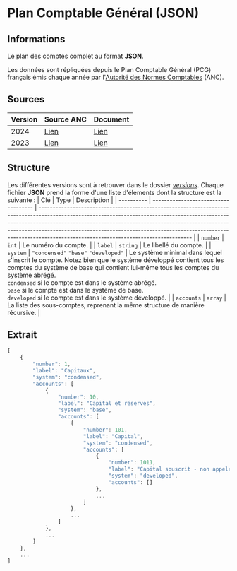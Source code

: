 # Plan Comptable Général (JSON)

## Informations
Le plan des comptes complet au format **JSON**.

Les données sont répliquées depuis le Plan Comptable Général (PCG) français émis chaque année par l'[Autorité des Normes Comptables](https://www.anc.gouv.fr/sites/anc/accueil.html) (ANC).


## Sources
| Version | Source ANC                                                                                                                                                       | Document                         |
| ------- | ---------------------------------------------------------------------------------------------------------------------------------------------------------------- | -------------------------------- |
| 2024    | [Lien](https://www.anc.gouv.fr/files/live/sites/anc/files/contributed/ANC/1_Normes_fran%c3%a7aises/Reglements/Recueils/PCG_Janvier2024/PCG-01-01-2024.pdf)       | [Lien](sources/pcg_20240101.pdf) |
| 2023    | [Lien](https://www.anc.gouv.fr/files/live/sites/anc/files/contributed/ANC/1_Normes_fran%c3%a7aises/Reglements/Recueils/PCG_Janvier2023/PCG_1er-janvier-2023.pdf) | [Lien](sources/pcg_20230101.pdf) |


## Structure
Les différentes versions sont à retrouver dans le dossier [*versions*](versions). Chaque fichier **JSON** prend la forme d'une liste d'élements dont la structure est la suivante :
| Clé        | Type                                 | Description                                                                                                                                                                                                                                                                                                                                                                    |
| ---------- | ------------------------------------ | ------------------------------------------------------------------------------------------------------------------------------------------------------------------------------------------------------------------------------------------------------------------------------------------------------------------------------------------------------------------------------ |
| `number`   | `int`                                | Le numéro du compte.                                                                                                                                                                                                                                                                                                                                                           |
| `label`    | `string`                             | Le libellé du compte.                                                                                                                                                                                                                                                                                                                                                          |
| `system`   | `"condensed"` `"base"` `"developed"` | Le système minimal dans lequel s'inscrit le compte. Notez bien que le système développé contient tous les comptes du système de base qui contient lui-même tous les comptes du système abrégé. <br/> `condensed` si le compte est dans le système abrégé. <br/> `base` si le compte est dans le système de base. <br/> `developed` si le compte est dans le système développé. |
| `accounts` | `array`                              | La liste des sous-comptes, reprenant la même structure de manière récursive.                                                                                                                                                                                                                                                                                                   |

## Extrait
```js
[
    {
        "number": 1,
        "label": "Capitaux",
        "system": "condensed",
        "accounts": [
            {
                "number": 10,
                "label": "Capital et réserves",
                "system": "base",
                "accounts": [
                    {
                        "number": 101,
                        "label": "Capital",
                        "system": "condensed",
                        "accounts": [
                            {
                                "number": 1011,
                                "label": "Capital souscrit - non appelé",
                                "system": "developed",
                                "accounts": []
                            },
                            ...
                        ]
                    },
                    ...
                ]
            },
            ...
        ]
    },
    ...
]
```
